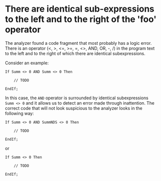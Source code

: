 # There are identical sub-expressions to the left and to the right of the 'foo' operator

The analyzer found a code fragment that most probably has a logic error.
There is an operator (<, >, <=, >=, =, <>, AND, OR, -, /) in the program text to the left and to the right of which
there are identical subexpressions.

Consider an example:
```bsl
If Summ <> 0 AND Summ <> 0 Then

    // TODO

EndIf;
```

In this case, the ```AND``` operator is surrounded by identical subexpressions ```Summ <> 0``` and it allows us to
detect an error made through inattention. The correct code that will not look suspicious to the analyzer looks in the
following way:

```bsl
If Summ <> 0 AND SummNDS <> 0 Then

    // TODO

EndIf;
```

or

```bsl
If Summ <> 0 Then

    // TODO

EndIf;
```
